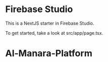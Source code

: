 # Firebase Studio

This is a NextJS starter in Firebase Studio.

To get started, take a look at src/app/page.tsx.
# Al-Manara-Platform
